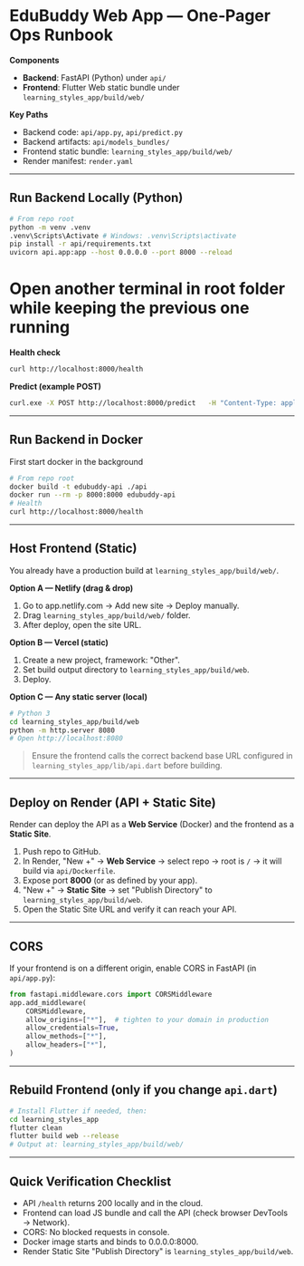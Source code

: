 # EduBuddy Web App — One‑Pager Ops Runbook

**Components**
- **Backend**: FastAPI (Python) under `api/`
- **Frontend**: Flutter Web static bundle under `learning_styles_app/build/web/`

**Key Paths**
- Backend code: `api/app.py`, `api/predict.py`
- Backend artifacts: `api/models_bundles/`
- Frontend static bundle: `learning_styles_app/build/web/`
- Render manifest: `render.yaml`

---

## Run Backend Locally (Python)
```bash
# From repo root
python -m venv .venv
.venv\Scripts\Activate # Windows: .venv\Scripts\activate 
pip install -r api/requirements.txt
uvicorn api.app:app --host 0.0.0.0 --port 8000 --reload
```


# Open another terminal in root folder while keeping the previous one running

**Health check**

```bash
curl http://localhost:8000/health
```

**Predict (example POST)**
```bash
curl.exe -X POST http://localhost:8000/predict   -H "Content-Type: application/json"   -d '{"features": {"age": 21, "hours_study": 2.5}}'
```

---

## Run Backend in Docker
First start docker in the background
```bash
# From repo root
docker build -t edubuddy-api ./api
docker run --rm -p 8000:8000 edubuddy-api
# Health
curl http://localhost:8000/health
```

---

## Host Frontend (Static)
You already have a production build at `learning_styles_app/build/web/`.

**Option A — Netlify (drag & drop)**
1) Go to app.netlify.com → Add new site → Deploy manually.  
2) Drag `learning_styles_app/build/web/` folder.  
3) After deploy, open the site URL.

**Option B — Vercel (static)**
1) Create a new project, framework: "Other".  
2) Set build output directory to `learning_styles_app/build/web`.  
3) Deploy.

**Option C — Any static server (local)**
```bash
# Python 3
cd learning_styles_app/build/web
python -m http.server 8080
# Open http://localhost:8080
```

> Ensure the frontend calls the correct backend base URL configured in `learning_styles_app/lib/api.dart` before building.

---

## Deploy on Render (API + Static Site)
Render can deploy the API as a **Web Service** (Docker) and the frontend as a **Static Site**.

1) Push repo to GitHub.  
2) In Render, "New +" → **Web Service** → select repo → root is `/` → it will build via `api/Dockerfile`.  
3) Expose port **8000** (or as defined by your app).  
4) "New +" → **Static Site** → set "Publish Directory" to `learning_styles_app/build/web`.  
5) Open the Static Site URL and verify it can reach your API.

---

## CORS
If your frontend is on a different origin, enable CORS in FastAPI (in `api/app.py`):
```python
from fastapi.middleware.cors import CORSMiddleware
app.add_middleware(
    CORSMiddleware,
    allow_origins=["*"],  # tighten to your domain in production
    allow_credentials=True,
    allow_methods=["*"],
    allow_headers=["*"],
)
```

---

## Rebuild Frontend (only if you change `api.dart`)
```bash
# Install Flutter if needed, then:
cd learning_styles_app
flutter clean
flutter build web --release
# Output at: learning_styles_app/build/web/
```

---

## Quick Verification Checklist
- API `/health` returns 200 locally and in the cloud.
- Frontend can load JS bundle and call the API (check browser DevTools → Network).
- CORS: No blocked requests in console.
- Docker image starts and binds to 0.0.0.0:8000.
- Render Static Site "Publish Directory" is `learning_styles_app/build/web`.
